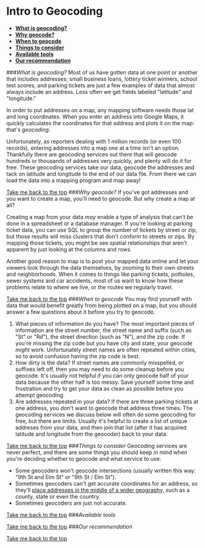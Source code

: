Intro to Geocoding
=======================


- [**What is geocoding?**](https://github.com/eklucas/Little-Helpers/blob/master/Intro_to_geocoding.md#what-is-geocoding) 
- [**Why geocode?**](https://github.com/eklucas/Little-Helpers/blob/master/Intro_to_geocoding.md#why-geocode)
- [**When to geocode**](https://github.com/eklucas/Little-Helpers/blob/master/Intro_to_geocoding.md#when-to-geocode)
- [**Things to consider**](https://github.com/eklucas/Little-Helpers/blob/master/Intro_to_geocoding.md#things-to-consider)
- [**Available tools**](https://github.com/eklucas/Little-Helpers/blob/master/Intro_to_geocoding.md#available-tools)
- [**Our recommendation**](https://github.com/eklucas/Little-Helpers/blob/master/Intro_to_geocoding.md#our-recommendation) 


###_What is geocoding?_
Most of us have gotten data at one point or another that includes addresses; small business loans, lottery ticket winners, school test scores, and parking tickets are just a few examples of data that almost always include an address. Less often we get fields labeled "latitude" and "longitude."

In order to put addresses on a map, any mapping software needs those lat and long coordinates. When you enter an address into Google Maps, it quickly calculates the coordinates for that address and plots it on the map: that's *_geocoding_*.

Unfortunately, as reporters dealing with 1 million records (or even 100 records), entering addresses into a map one at a time isn't an option. Thankfully there are geocoding services out there that will geocode hundreds or thousands of addresses very quickly, and plenty will do it for free. These geocoding services take our data, geocode the addresses and tack on latitude and longitude to the end of our data file. From there we can load the data into a mapping program and map away!

[Take me back to the top](https://github.com/eklucas/Little-Helpers/blob/master/Intro_to_geocoding.md#intro-to-geocoding)
###_Why geocode?_
If you've got addresses and you want to create a map, you'll need to geocode. But why create a map at all? 

Creating a map from your data _may_ enable a type of analysis that can't be done in a spreadsheet or a database manager. If you're looking at parking ticket data, you can use SQL to group the number of tickets by street or zip, but those results will miss clusters that don't conform to streets or zips. By mapping those tickets, you might be see spatial relationships that aren't apparent by just looking at the columns and rows.

Another good reason to map is to post your mapped data online and let your viewers look through the data themselves, by zooming to their own streets and neighborhoods. When it comes to things like parking tickets, potholes, sewer systems and car accidents, most of us want to know how these problems relate to where we live, or the routes we regularly travel. 

[Take me back to the top](https://github.com/eklucas/Little-Helpers/blob/master/Intro_to_geocoding.md#intro-to-geocoding)
###_When to geocode_
You may find yourself with data that would benefit greatly from being plotted on a map, but you should answer a few questions about it before you try to geocode. 

1. What pieces of information do you have? The most important pieces of information are the street number, the street name and suffix (such as "St" or "Rd"), the street direction (such as "N"), and the zip code. If you're missing the zip code but you have city and state, your geocode _might_ work. Unfortunately street names are often repeated within cities, so to avoid confusion having the zip code is best.
2. How dirty is the data? If street names are commonly misspelled, or suffixes left off, then you may need to do some cleanup before you geocode. It's usually not helpful if you can only geocode half of your data because the other half is too messy. Save yourself some time and frustration and try to get your data as clean as possible before you attempt geocoding. 
3. Are addresses repeated in your data? If there are three parking tickets at one address, you don't want to geocode that address three times. The geocoding services we discuss below will often do some geocoding for free, but there are limits. Usually it's helpful to create a list of unique addreses from your data, and then join that list (after it has acquired latitude and longitude from the geocoder) back to your data.

[Take me back to the top](https://github.com/eklucas/Little-Helpers/blob/master/Intro_to_geocoding.md#intro-to-geocoding)
###_Things to consider_
Geocoding services are never perfect, and there are some things you should keep in mind when you're deciding whether to geocode and what service to use: 
 - Some geocoders won't geocode intersections (usually written this way: "9th St and Elm St" or "9th St / Elm St").
 - Sometimes geocoders can't get accurate coordinates for an address, so they'll [place addresses in the middle of a wider geography](http://www.vox.com/2014/4/21/5636040/whats-the-matter-with-kansas-and-porn), such as a county, state or even the country.
 - Sometimes geocoders are just not accurate. 

[Take me back to the top](https://github.com/eklucas/Little-Helpers/blob/master/Intro_to_geocoding.md#intro-to-geocoding)
###_Available tools_


[Take me back to the top](https://github.com/eklucas/Little-Helpers/blob/master/Intro_to_geocoding.md#intro-to-geocoding)
###_Our recommendation_


[Take me back to the top](https://github.com/eklucas/Little-Helpers/blob/master/Intro_to_geocoding.md#intro-to-geocoding)
